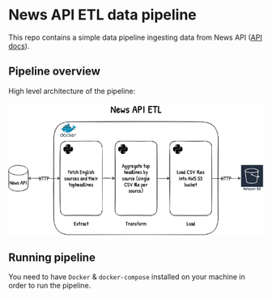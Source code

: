 # News API ETL data pipeline

This repo contains a simple data pipeline ingesting data from News API ([API docs](https://newsapi.org/docs)).

## Pipeline overview

High level architecture of the pipeline:

![News API ETL architecture](static/News%20API%20ETL.png)

## Running pipeline
You need to have `Docker` & `docker-compose` installed on your machine in order to run the pipeline.
